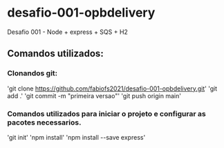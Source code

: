 # desafio-001-opbdelivery
Desafio 001 - Node + express + SQS + H2


## Comandos utilizados:

### Clonandos git:
'git clone https://github.com/fabiofs2021/desafio-001-opbdelivery.git'
'git add .'
'git commit -m "primeira versao"'
'git push origin main'

### Comandos utilizados para iniciar o projeto e configurar as pacotes necessarios.
'git init'
'npm install'
'npm install --save express'

